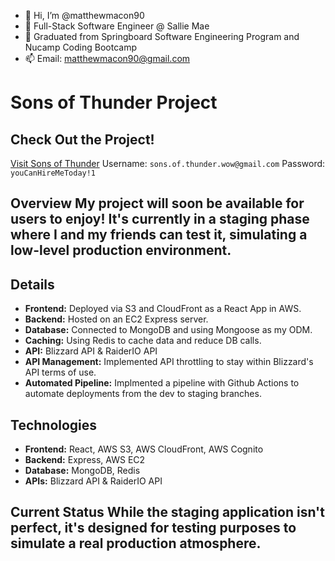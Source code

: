 - 👋 Hi, I’m @matthewmacon90
- 🌱 Full-Stack Software Engineer @ Sallie Mae
- 💞️ Graduated from Springboard Software Engineering Program and Nucamp Coding Bootcamp
- 📫 Email: matthewmacon90@gmail.com

# Sons of Thunder Project 

## Check Out the Project! 
[Visit Sons of Thunder](https://stage.sonsofthunder.io/) 
Username: `sons.of.thunder.wow@gmail.com` 
Password: `youCanHireMeToday!1` 

## Overview My project will soon be available for users to enjoy! It's currently in a staging phase where I and my friends can test it, simulating a low-level production environment. 

## Details 
- **Frontend:** Deployed via S3 and CloudFront as a React App in AWS.
- **Backend:** Hosted on an EC2 Express server.
- **Database:** Connected to MongoDB and using Mongoose as my ODM.
- **Caching:** Using Redis to cache data and reduce DB calls.
- **API:** Blizzard API & RaiderIO API
- **API Management:** Implemented API throttling to stay within Blizzard's API terms of use.
- **Automated Pipeline:** Implmented a pipeline with Github Actions to automate deployments from the dev to staging branches.

## Technologies 
- **Frontend:** React, AWS S3, AWS CloudFront, AWS Cognito
- **Backend:** Express, AWS EC2
- **Database:** MongoDB, Redis
- **APIs:** Blizzard API & RaiderIO API

## Current Status While the staging application isn't perfect, it's designed for testing purposes to simulate a real production atmosphere.

<!---
matthewmacon90/matthewmacon90 is a ✨ special ✨ repository because its `README.md` (this file) appears on your GitHub profile.
You can click the Preview link to take a look at your changes.
--->
